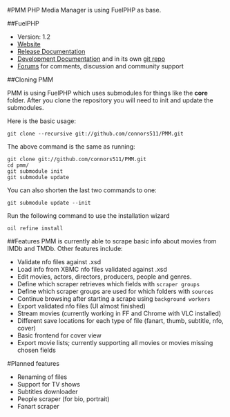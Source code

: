 #PMM
PHP Media Manager is using FuelPHP as base.

##FuelPHP

* Version: 1.2
* [Website](http://fuelphp.com/)
* [Release Documentation](http://docs.fuelphp.com)
* [Development Documentation](http://fueldevdocs.exite.eu) and in its own [git repo](https://github.com/fuel/docs)
* [Forums](http://fuelphp.com/forums) for comments, discussion and community support

##Cloning PMM

PMM is using FuelPHP which uses submodules for things like the **core** folder.  After you clone the repository you will need to init and update the submodules.

Here is the basic usage:

    git clone --recursive git://github.com/connors511/PMM.git

The above command is the same as running:

    git clone git://github.com/connors511/PMM.git
    cd pmm/
    git submodule init
    git submodule update

You can also shorten the last two commands to one:

    git submodule update --init

Run the following command to use the installation wizard

    oil refine install

##Features
PMM is currently able to scrape basic info about movies from IMDb and TMDb.
Other features include:
* Validate nfo files against .xsd
* Load info from XBMC nfo files validated against .xsd
* Edit movies, actors, directors, producers, people and genres.
* Define which scraper retrieves which fields with `scraper groups`
* Define which scraper groups are used for which folders with `sources`
* Continue browsing after starting a scrape using `background workers`
* Export validated nfo files (UI almost finished)
* Stream movies (currently working in FF and Chrome with VLC installed)
* Different save locations for each type of file (fanart, thumb, subtitle, nfo, cover)
* Basic frontend for cover view
* Export movie lists; currently supporting all movies or movies missing chosen fields

#Planned features
* Renaming of files
* Support for TV shows
* Subtitles downloader
* People scraper (for bio, portrait)
* Fanart scraper
